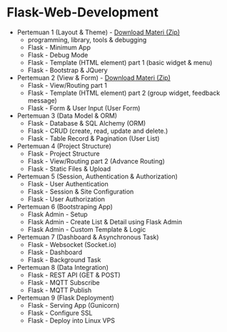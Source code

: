 # Flask-Web-Development

- Pertemuan 1 (Layout & Theme) - [Download Materi (Zip)](https://github.com/Muhammad-Yunus/Flask-Web-Development/raw/main/pertemuan_1/pertemuan_1.zip)
	- programming, library, tools & debugging
	- Flask - Minimum App
	- Flask - Debug Mode
	- Flask - Template (HTML element) part 1 (basic widget & menu)
	- Flask - Bootstrap & JQuery
- Pertemuan 2 (View & Form)  - [Download Materi (Zip)](https://github.com/Muhammad-Yunus/Flask-Web-Development/raw/main/pertemuan_2/pertemuan_2.zip)
	- Flask - View/Routing part 1
	- Flask - Template (HTML element) part 2 (group widget, feedback message)
	- Flask - Form & User Input (User Form)
- Pertemuan 3 (Data Model & ORM)
	- Flask - Database & SQL Alchemy (ORM)
	- Flask - CRUD (create, read, update and delete.)
	- Flask - Table Record & Pagination (User List)
- Pertemuan 4 (Project Structure)
	- Flask - Project Structure
	- Flask - View/Routing part 2 (Advance Routing)
	- Flask - Static Files & Upload
- Pertemuan 5 (Session, Authentication & Authorization)
	- Flask - User Authentication 
	- Flask - Session & Site Configuration
	- Flask - User Authorization 
- Pertemuan 6 (Bootstraping App)
	- Flask Admin - Setup
	- Flask Admin - Create List & Detail using Flask Admin
	- Flask Admin - Custom Template & Logic
- Pertemuan 7 (Dashboard & Asynchronous Task)
	- Flask - Websocket (Socket.io)
	- Flask - Dashboard 
	- Flask - Background Task
- Pertemuan 8 (Data Integration)
	- Flask - REST API (GET & POST)
	- Flask - MQTT Subscribe
	- Flask - MQTT Publish
- Pertemuan 9 (Flask Deployment)
	- Flask - Serving App (Gunicorn)
	- Flask - Configure SSL 
	- Flask - Deploy into Linux VPS